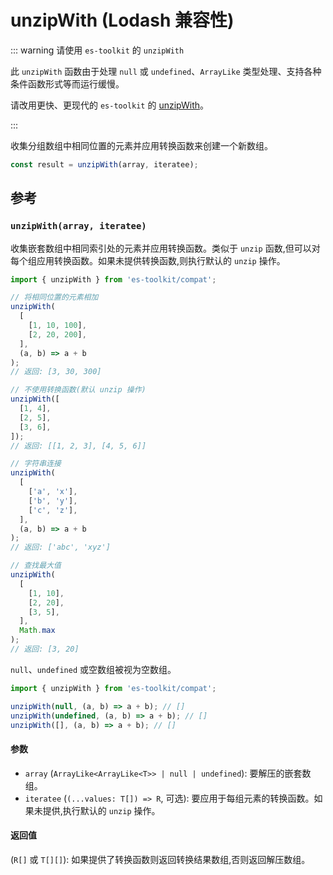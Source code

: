 # unzipWith (Lodash 兼容性)

::: warning 请使用 `es-toolkit` 的 `unzipWith`

此 `unzipWith` 函数由于处理 `null` 或 `undefined`、`ArrayLike` 类型处理、支持各种条件函数形式等而运行缓慢。

请改用更快、更现代的 `es-toolkit` 的 [unzipWith](../../array/unzipWith.md)。

:::

收集分组数组中相同位置的元素并应用转换函数来创建一个新数组。

```typescript
const result = unzipWith(array, iteratee);
```

## 参考

### `unzipWith(array, iteratee)`

收集嵌套数组中相同索引处的元素并应用转换函数。类似于 `unzip` 函数,但可以对每个组应用转换函数。如果未提供转换函数,则执行默认的 `unzip` 操作。

```typescript
import { unzipWith } from 'es-toolkit/compat';

// 将相同位置的元素相加
unzipWith(
  [
    [1, 10, 100],
    [2, 20, 200],
  ],
  (a, b) => a + b
);
// 返回: [3, 30, 300]

// 不使用转换函数(默认 unzip 操作)
unzipWith([
  [1, 4],
  [2, 5],
  [3, 6],
]);
// 返回: [[1, 2, 3], [4, 5, 6]]

// 字符串连接
unzipWith(
  [
    ['a', 'x'],
    ['b', 'y'],
    ['c', 'z'],
  ],
  (a, b) => a + b
);
// 返回: ['abc', 'xyz']

// 查找最大值
unzipWith(
  [
    [1, 10],
    [2, 20],
    [3, 5],
  ],
  Math.max
);
// 返回: [3, 20]
```

`null`、`undefined` 或空数组被视为空数组。

```typescript
import { unzipWith } from 'es-toolkit/compat';

unzipWith(null, (a, b) => a + b); // []
unzipWith(undefined, (a, b) => a + b); // []
unzipWith([], (a, b) => a + b); // []
```

#### 参数

- `array` (`ArrayLike<ArrayLike<T>> | null | undefined`): 要解压的嵌套数组。
- `iteratee` (`(...values: T[]) => R`, 可选): 要应用于每组元素的转换函数。如果未提供,执行默认的 `unzip` 操作。

#### 返回值

(`R[]` 或 `T[][]`): 如果提供了转换函数则返回转换结果数组,否则返回解压数组。
